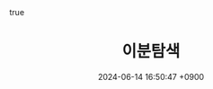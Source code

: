 ---
title: "이분탐색"
writer: James
date: 2024-06-14 16:50:47 +0900
categories: [cs, algorithm]
tags: [cs, algorithm]
pin: false
math: true
mermaid: true
image:
  path:
---